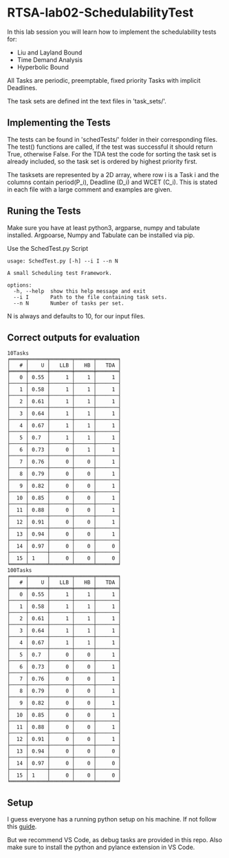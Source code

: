 # RTSA-lab02-SchedulabilityTest
In this lab session you will learn how to implement the schedulability tests for:

  * Liu and Layland Bound
  * Time Demand Analysis
  * Hyperbolic Bound

All Tasks are periodic, preemptable, fixed priority Tasks with implicit Deadlines.

The task sets are defined int the text files in 'task_sets/'.

## Implementing the Tests

The tests  can be found in 'schedTests/' folder in their corresponding files.
The test() functions are called, if the test was successful it should return True, otherwise False. For the TDA test the code for sorting the task set is already included, so the task set is ordered by highest priority first.

The tasksets are represented by a 2D array, where row i is a Task i and the columns contain period(P_i), Deadline (D_i) and WCET (C_i). This is stated in each file with a large comment and examples are given.


## Runing the Tests

Make sure you have at least python3, argparse, numpy and tabulate installed.
Argpoarse, Numpy and Tabulate can be installed via pip.

Use the SchedTest.py Script

```
usage: SchedTest.py [-h] --i I --n N

A small Scheduling test Framework.

options:
  -h, --help  show this help message and exit
  --i I       Path to the file containing task sets.
  --n N       Number of tasks per set.
```

N is always and defaults to 10, for our input files.

## Correct outputs for evaluation
```
10Tasks
╒═════╤══════╤═══════╤══════╤═══════╕
│   # │    U │   LLB │   HB │   TDA │
╞═════╪══════╪═══════╪══════╪═══════╡
│   0 │ 0.55 │     1 │    1 │     1 │
├─────┼──────┼───────┼──────┼───────┤
│   1 │ 0.58 │     1 │    1 │     1 │
├─────┼──────┼───────┼──────┼───────┤
│   2 │ 0.61 │     1 │    1 │     1 │
├─────┼──────┼───────┼──────┼───────┤
│   3 │ 0.64 │     1 │    1 │     1 │
├─────┼──────┼───────┼──────┼───────┤
│   4 │ 0.67 │     1 │    1 │     1 │
├─────┼──────┼───────┼──────┼───────┤
│   5 │ 0.7  │     1 │    1 │     1 │
├─────┼──────┼───────┼──────┼───────┤
│   6 │ 0.73 │     0 │    1 │     1 │
├─────┼──────┼───────┼──────┼───────┤
│   7 │ 0.76 │     0 │    0 │     1 │
├─────┼──────┼───────┼──────┼───────┤
│   8 │ 0.79 │     0 │    0 │     1 │
├─────┼──────┼───────┼──────┼───────┤
│   9 │ 0.82 │     0 │    0 │     1 │
├─────┼──────┼───────┼──────┼───────┤
│  10 │ 0.85 │     0 │    0 │     1 │
├─────┼──────┼───────┼──────┼───────┤
│  11 │ 0.88 │     0 │    0 │     1 │
├─────┼──────┼───────┼──────┼───────┤
│  12 │ 0.91 │     0 │    0 │     1 │
├─────┼──────┼───────┼──────┼───────┤
│  13 │ 0.94 │     0 │    0 │     1 │
├─────┼──────┼───────┼──────┼───────┤
│  14 │ 0.97 │     0 │    0 │     0 │
├─────┼──────┼───────┼──────┼───────┤
│  15 │ 1    │     0 │    0 │     0 │
╘═════╧══════╧═══════╧══════╧═══════╛
100Tasks
╒═════╤══════╤═══════╤══════╤═══════╕
│   # │    U │   LLB │   HB │   TDA │
╞═════╪══════╪═══════╪══════╪═══════╡
│   0 │ 0.55 │     1 │    1 │     1 │
├─────┼──────┼───────┼──────┼───────┤
│   1 │ 0.58 │     1 │    1 │     1 │
├─────┼──────┼───────┼──────┼───────┤
│   2 │ 0.61 │     1 │    1 │     1 │
├─────┼──────┼───────┼──────┼───────┤
│   3 │ 0.64 │     1 │    1 │     1 │
├─────┼──────┼───────┼──────┼───────┤
│   4 │ 0.67 │     1 │    1 │     1 │
├─────┼──────┼───────┼──────┼───────┤
│   5 │ 0.7  │     0 │    0 │     1 │
├─────┼──────┼───────┼──────┼───────┤
│   6 │ 0.73 │     0 │    0 │     1 │
├─────┼──────┼───────┼──────┼───────┤
│   7 │ 0.76 │     0 │    0 │     1 │
├─────┼──────┼───────┼──────┼───────┤
│   8 │ 0.79 │     0 │    0 │     1 │
├─────┼──────┼───────┼──────┼───────┤
│   9 │ 0.82 │     0 │    0 │     1 │
├─────┼──────┼───────┼──────┼───────┤
│  10 │ 0.85 │     0 │    0 │     1 │
├─────┼──────┼───────┼──────┼───────┤
│  11 │ 0.88 │     0 │    0 │     1 │
├─────┼──────┼───────┼──────┼───────┤
│  12 │ 0.91 │     0 │    0 │     1 │
├─────┼──────┼───────┼──────┼───────┤
│  13 │ 0.94 │     0 │    0 │     0 │
├─────┼──────┼───────┼──────┼───────┤
│  14 │ 0.97 │     0 │    0 │     0 │
├─────┼──────┼───────┼──────┼───────┤
│  15 │ 1    │     0 │    0 │     0 │
╘═════╧══════╧═══════╧══════╧═══════╛
```

## Setup
I guess everyone has a running python setup on his machine.
If not follow this [guide](https://code.visualstudio.com/docs/python/python-tutorial).

But we recommend VS Code, as debug tasks are provided in this repo.
Also make sure to install the python and pylance extension in VS Code.
